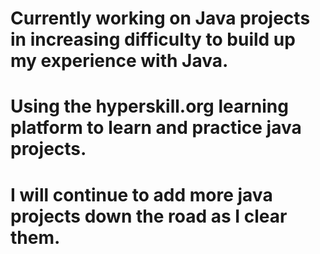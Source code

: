 # Currently working on Java projects in increasing difficulty to build up my experience with Java.
# Using the hyperskill.org learning platform to learn and practice java projects.
# I will continue to add more java projects down the road as I clear them.

